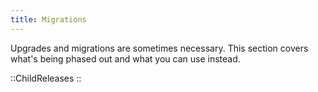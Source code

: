 ```yaml
---
title: Migrations
---
```


Upgrades and migrations are sometimes necessary. This section covers what's being phased out and what you can use instead.

::ChildReleases
::
